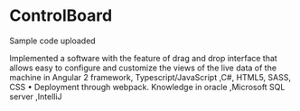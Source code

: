 # ControlBoard
Sample code uploaded 

Implemented a software with the feature of drag and drop interface that allows easy to configure and customize the views of the live data of the machine in Angular 2 framework, Typescript/JavaScript ,C#, HTML5, SASS, CSS
• Deployment through webpack. Knowledge in oracle ,Microsoft SQL server ,IntelliJ
